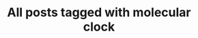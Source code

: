 ---
layout: tag
title: "All posts tagged with molecular clock"
permalink: /weblog/tags/molecular-clock/
taxonomy: molecular clock
---